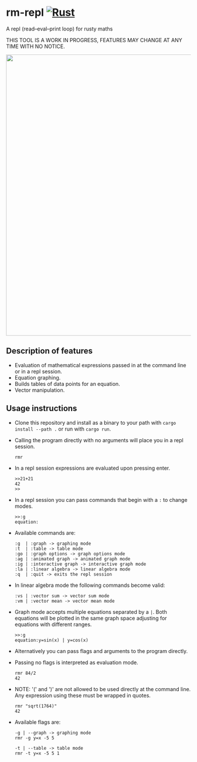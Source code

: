 # rm-repl [![Rust](https://github.com/ShaneMarusczak/rm-repl/actions/workflows/rust.yml/badge.svg?branch=main&event=push)](https://github.com/ShaneMarusczak/rm-repl/actions/workflows/rust.yml)

A repl (read–eval–print loop) for rusty maths

THIS TOOL IS A WORK IN PROGRESS, FEATURES MAY CHANGE AT ANY TIME WITH NO NOTICE.

<img src="./images/Screenshot%202023-12-05%20at%204.57.16 PM.png" width="768"/>

## Description of features

- Evaluation of mathematical expressions passed in at the command line or in a
  repl session.
- Equation graphing.
- Builds tables of data points for an equation.
- Vector manipulation.

## Usage instructions

- Clone this repository and install as a binary to your path with
  `cargo install --path .` or run with `cargo run`.

- Calling the program directly with no arguments will place you in a repl
  session.

  ```
  rmr
  ```

- In a repl session expressions are evaluated upon pressing enter.
  ```
  >>21+21
  42
  >>
  ```
- In a repl session you can pass commands that begin with a `:` to change modes.
  ```
  >>:g
  equation:
  ```
- Available commands are:

  ```
  :g  | :graph -> graphing mode
  :t  | :table -> table mode
  :go | :graph options -> graph options mode
  :ag | :animated graph -> animated graph mode
  :ig | :interactive graph -> interactive graph mode
  :la | :linear algebra -> linear algebra mode
  :q  | :quit -> exits the repl session
  ```
- In linear algebra mode the following commands become valid:
  ```
  :vs | :vector sum -> vector sum mode
  :vm | :vector mean -> vector mean mode
  ```

- Graph mode accepts multiple equations separated by a `|`. Both equations will
  be plotted in the same graph space adjusting for equations with different
  ranges.
  ```
  >>:g
  equation:y=sin(x) | y=cos(x)
  ```

- Alternatively you can pass flags and arguments to the program directly.
- Passing no flags is interpreted as evaluation mode.

  ```
  rmr 84/2
  42
  ```
- NOTE: '(' and ')' are not allowed to be used directly at the command line. Any
  expression using these must be wrapped in quotes.

  ```
  rmr "sqrt(1764)"
  42
  ```

- Available flags are:
  ```
  -g | --graph -> graphing mode
  rmr -g y=x -5 5

  -t | --table -> table mode
  rmr -t y=x -5 5 1
  ```
